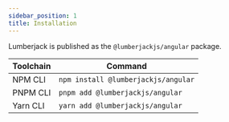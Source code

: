 ```yaml
---
sidebar_position: 1
title: Installation
---
```


Lumberjack is published as the `@lumberjackjs/angular` package.

| Toolchain | Command                             |
| --------- | ----------------------------------- |
| NPM CLI   | `npm install @lumberjackjs/angular` |
| PNPM CLI  | `pnpm add @lumberjackjs/angular`    |
| Yarn CLI  | `yarn add @lumberjackjs/angular`    |
